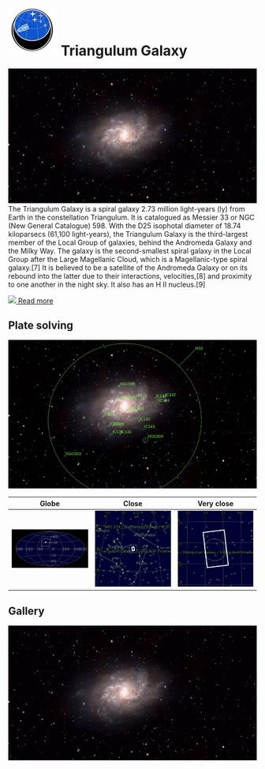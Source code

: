 # ![](../Imaging//Common/pyl-tiny.png) Triangulum Galaxy
![IMG](../Imaging//HD/Triangulum_Galaxy.jpg)
The Triangulum Galaxy is a spiral galaxy 2.73 million light-years (ly) from Earth in the constellation Triangulum. It is catalogued as Messier 33 or NGC (New General Catalogue) 598. With the D25 isophotal diameter of 18.74 kiloparsecs (61,100 light-years), the Triangulum Galaxy is the third-largest member of the Local Group of galaxies, behind the Andromeda Galaxy and the Milky Way. The galaxy is the second-smallest spiral galaxy in the Local Group after the Large Magellanic Cloud, which is a Magellanic-type spiral galaxy.[7] It is believed to be a satellite of the Andromeda Galaxy or on its rebound into the latter due to their interactions, velocities,[8] and proximity to one another in the night sky. It also has an H II nucleus.[9]

[![](/home/lcv/Dropbox/AstroPhotography//Imaging//Common/Wikipedia.png) Read more](https://en.wikipedia.org/wiki/Triangulum_Galaxy)
## Plate solving 


![IMG](../Imaging//PLATESOLV/Triangulum_Galaxy_Annotated.jpg)


| Globe | Close | Very close |
| ----- | ----- | ----- |
|![IMG](../Imaging//PLATESOLV/Triangulum_Galaxy_Globe.jpg) |![IMG](../Imaging//PLATESOLV/Triangulum_Galaxy_Close.jpg) |![IMG](../Imaging//PLATESOLV/Triangulum_Galaxy_Closer.jpg) |

## Gallery
![IMG](../Imaging//HD/Triangulum_Galaxy+01+co.jpg) 

